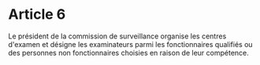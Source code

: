 # Article 6

Le président de la commission de surveillance organise les centres d'examen et désigne les examinateurs parmi les fonctionnaires qualifiés ou des personnes non fonctionnaires choisies en raison de leur compétence.
